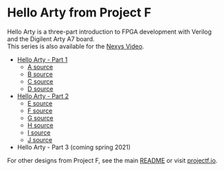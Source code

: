 # Hello Arty from Project F

Hello Arty is a three-part introduction to FPGA development with Verilog and the Digilent Arty A7 board.  
This series is also available for the [Nexys Video](../hello-nexys).

* [Hello Arty - Part 1](https://projectf.io/posts/hello-arty-1/)
  * [A source](A/)
  * [B source](B/)
  * [C source](C/)
  * [D source](D/)
* [Hello Arty - Part 2](https://projectf.io/posts/hello-arty-2/)
  * [E source](E/)
  * [F source](F/)
  * [G source](G/)
  * [H source](H/)
  * [I source](I/)
  * [J source](J/)
* Hello Arty - Part 3 (coming spring 2021)

For other designs from Project F, see the main [README](../../README.md) or visit [projectf.io](https://projectf.io/).
